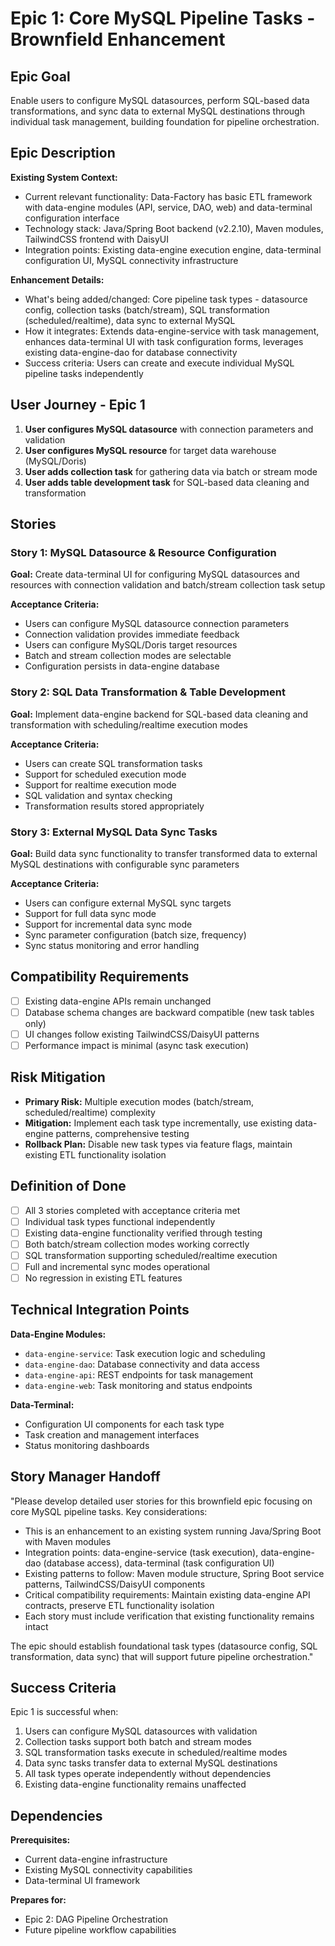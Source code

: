 # Epic 1: Core MySQL Pipeline Tasks - Brownfield Enhancement

## Epic Goal

Enable users to configure MySQL datasources, perform SQL-based data transformations, and sync data to external MySQL destinations through individual task management, building foundation for pipeline orchestration.

## Epic Description

**Existing System Context:**

- Current relevant functionality: Data-Factory has basic ETL framework with data-engine modules (API, service, DAO, web) and data-terminal configuration interface
- Technology stack: Java/Spring Boot backend (v2.2.10), Maven modules, TailwindCSS frontend with DaisyUI
- Integration points: Existing data-engine execution engine, data-terminal configuration UI, MySQL connectivity infrastructure

**Enhancement Details:**

- What's being added/changed: Core pipeline task types - datasource config, collection tasks (batch/stream), SQL transformation (scheduled/realtime), data sync to external MySQL
- How it integrates: Extends data-engine-service with task management, enhances data-terminal UI with task configuration forms, leverages existing data-engine-dao for database connectivity
- Success criteria: Users can create and execute individual MySQL pipeline tasks independently

## User Journey - Epic 1

1. **User configures MySQL datasource** with connection parameters and validation
2. **User configures MySQL resource** for target data warehouse (MySQL/Doris)
3. **User adds collection task** for gathering data via batch or stream mode
4. **User adds table development task** for SQL-based data cleaning and transformation

## Stories

### Story 1: MySQL Datasource & Resource Configuration
**Goal:** Create data-terminal UI for configuring MySQL datasources and resources with connection validation and batch/stream collection task setup

**Acceptance Criteria:**
- Users can configure MySQL datasource connection parameters
- Connection validation provides immediate feedback
- Users can configure MySQL/Doris target resources
- Batch and stream collection modes are selectable
- Configuration persists in data-engine database

### Story 2: SQL Data Transformation & Table Development  
**Goal:** Implement data-engine backend for SQL-based data cleaning and transformation with scheduling/realtime execution modes

**Acceptance Criteria:**
- Users can create SQL transformation tasks
- Support for scheduled execution mode
- Support for realtime execution mode
- SQL validation and syntax checking
- Transformation results stored appropriately

### Story 3: External MySQL Data Sync Tasks
**Goal:** Build data sync functionality to transfer transformed data to external MySQL destinations with configurable sync parameters

**Acceptance Criteria:**
- Users can configure external MySQL sync targets
- Support for full data sync mode
- Support for incremental data sync mode
- Sync parameter configuration (batch size, frequency)
- Sync status monitoring and error handling

## Compatibility Requirements

- [ ] Existing data-engine APIs remain unchanged
- [ ] Database schema changes are backward compatible (new task tables only)
- [ ] UI changes follow existing TailwindCSS/DaisyUI patterns
- [ ] Performance impact is minimal (async task execution)

## Risk Mitigation

- **Primary Risk:** Multiple execution modes (batch/stream, scheduled/realtime) complexity
- **Mitigation:** Implement each task type incrementally, use existing data-engine patterns, comprehensive testing
- **Rollback Plan:** Disable new task types via feature flags, maintain existing ETL functionality isolation

## Definition of Done

- [ ] All 3 stories completed with acceptance criteria met
- [ ] Individual task types functional independently
- [ ] Existing data-engine functionality verified through testing
- [ ] Both batch/stream collection modes working correctly
- [ ] SQL transformation supporting scheduled/realtime execution
- [ ] Full and incremental sync modes operational
- [ ] No regression in existing ETL features

## Technical Integration Points

**Data-Engine Modules:**
- `data-engine-service`: Task execution logic and scheduling
- `data-engine-dao`: Database connectivity and data access
- `data-engine-api`: REST endpoints for task management
- `data-engine-web`: Task monitoring and status endpoints

**Data-Terminal:**
- Configuration UI components for each task type
- Task creation and management interfaces
- Status monitoring dashboards

## Story Manager Handoff

"Please develop detailed user stories for this brownfield epic focusing on core MySQL pipeline tasks. Key considerations:

- This is an enhancement to an existing system running Java/Spring Boot with Maven modules
- Integration points: data-engine-service (task execution), data-engine-dao (database access), data-terminal (task configuration UI)
- Existing patterns to follow: Maven module structure, Spring Boot service patterns, TailwindCSS/DaisyUI components
- Critical compatibility requirements: Maintain existing data-engine API contracts, preserve ETL functionality isolation
- Each story must include verification that existing functionality remains intact

The epic should establish foundational task types (datasource config, SQL transformation, data sync) that will support future pipeline orchestration."

## Success Criteria

Epic 1 is successful when:

1. Users can configure MySQL datasources with validation
2. Collection tasks support both batch and stream modes
3. SQL transformation tasks execute in scheduled/realtime modes
4. Data sync tasks transfer data to external MySQL destinations
5. All task types operate independently without dependencies
6. Existing data-engine functionality remains unaffected

## Dependencies

**Prerequisites:**
- Current data-engine infrastructure
- Existing MySQL connectivity capabilities
- Data-terminal UI framework

**Prepares for:**
- Epic 2: DAG Pipeline Orchestration
- Future pipeline workflow capabilities